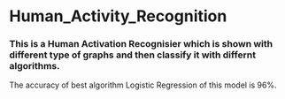 # Human_Activity_Recognition
### This is a Human Activation Recognisier which is shown with different type of graphs and then classify it with differnt algorithms.
The accuracy of best algorithm Logistic Regression of this model is 96%.
